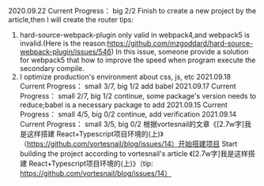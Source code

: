2020.09.22
  Current Progress： big 2/2
  Finish to create a new project by the article,then l will create the router
  tips:  
  1. hard-source-webpack-plugin only valid in webpack4,and webpack5 is invalid.(Here is the reason:https://github.com/mzgoddard/hard-source-webpack-plugin/issues/546)
  In this issue, someone provide a solution for webpack5 that how to improve the speed when program execute the secondary compile.
  2. I optimize production's environment about css,  js, etc
2021.09.18
  Current Progress： small 3/7, big 1/2
  add babel
2021.09.17
  Current Progress： small 2/7, big 1/2
  continue, some package's version needs to reduce;babel is a necessary package to add
2021.09.15
  Current Progress： small 4/5, big 0/2
  continue, add verification
2021.09.14
  Current Progress： small 3/5, big 0/2
  根据vortesnail的文章《[2.7w字]我是这样搭建 React+Typescript项目环境的(上)》（https://github.com/vortesnail/blog/issues/14）开始搭建项目
  Start building the project according to vortesnail's article 《[2.7w字]我是这样搭建 React+Typescript项目环境的(上)》（tip: https://github.com/vortesnail/blog/issues/14）
